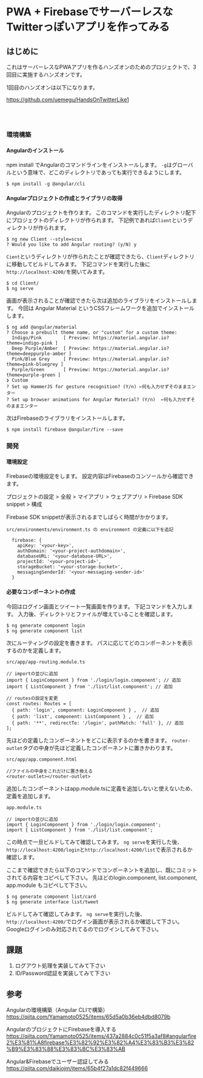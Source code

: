 # PWA + FirebaseでサーバーレスなTwitterっぽいアプリを作ってみる

## はじめに

これはサーバーレスなPWAアプリを作るハンズオンのためのプロジェクトで、3回目に実施するハンズオンです。

1回目のハンズオンは以下になります。

https://github.com/uemegu/HandsOnTwitterLike1

<br><br>

### 環境構築

#### Angularのインストール

npm install でAngularのコマンドラインをインストールします。
`-g`はグローバルという意味で、どこのディレクトリであっても実行できるようにします。

````
$ npm install -g @angular/cli
````

#### Angularプロジェクトの作成とライブラリの取得

Angularのプロジェクトを作ります。
このコマンドを実行したディレクトリ配下にプロジェクトのディレクトリが作られます。
下記例であれば`Client`というディレクトリが作られます。

````
$ ng new Client --style=scss
? Would you like to add Angular routing? (y/N) y
````

`Cient`というディレクトリが作られたことが確認できたら、`Client`ディレクトリに移動してビルドしてみます。
下記コマンドを実行した後に`http://localhost:4200/`を開いてみます。

````
$ cd Client/
$ ng serve
````

画面が表示されることが確認できたら次は追加のライブラリをインストールします。
今回は Angular Material というCSSフレームワークを追加でインストールします。

````
$ ng add @angular/material
? Choose a prebuilt theme name, or "custom" for a custom theme: 
  Indigo/Pink        [ Preview: https://material.angular.io?theme=indigo-pink ] 
  Deep Purple/Amber  [ Preview: https://material.angular.io?theme=deeppurple-amber ] 
  Pink/Blue Grey     [ Preview: https://material.angular.io?theme=pink-bluegrey ] 
  Purple/Green       [ Preview: https://material.angular.io?theme=purple-green ] 
❯ Custom 
? Set up HammerJS for gesture recognition? (Y/n) ←何も入力せずそのままエンター
? Set up browser animations for Angular Material? (Y/n)  ←何も入力せずそのままエンター
````

次はFirebaseのライブラリをインストールします。

````
$ npm install firebase @angular/fire --save
````

### 開発

#### 環境設定

Firebaseの環境設定をします。
設定内容はFirebaseのコンソールから確認できます。

プロジェクトの設定 > 全般 > マイアプリ > ウェブアプリ > Firebase SDK snippet > 構成

Firebase SDK snippetが表示されるまでしばらく時間がかかります。

````
src/environments/environment.ts の environment の定義に以下を追記

  firebase: {
    apiKey: '<your-key>',
    authDomain: '<your-project-authdomain>',
    databaseURL: '<your-database-URL>',
    projectId: '<your-project-id>',
    storageBucket: '<your-storage-bucket>',
    messagingSenderId: '<your-messaging-sender-id>'
  }
````

#### 必要なコンポーネントの作成

今回はログイン画面とツイート一覧画面を作ります。
下記コマンドを入力します。
入力後、ディレクトリとファイルが増えていることを確認します。

````
$ ng generate component login
$ ng generate component list
````

次にルーティングの設定を書きます。
パスに応じてどのコンポーネントを表示するのかを定義します。

````
src/app/app-routing.module.ts

// importの並びに追加
import { LoginComponent } from './login/login.component'; // 追加
import { ListComponent } from './list/list.component'; // 追加

// routesの設定を変更
const routes: Routes = [
  { path: 'login', component: LoginComponent } ,  // 追加
  { path: 'list', component: ListComponent } ,  // 追加
  { path: '**', redirectTo: '/login', pathMatch: 'full' }, // 追加
];
````

先ほどの定義したコンポーネントをどこに表示するのかを書きます。
`router-outlet`タグの中身が先ほど定義したコンポーネントに置きかわります。

````
src/app/app.component.html

//ファイルの中身をこれだけに置き換える
<router-outlet></router-outlet>
````

追加したコンポーネントはapp.module.tsに定義を追加しないと使えないため、定義を追加します。

````
app.module.ts

// importの並びに追加
import { LoginComponent } from './login/login.component';
import { ListComponent } from './list/list.component';
````

この時点で一旦ビルドしてみて確認してみます。
`ng serve`を実行した後、`http://localhost:4200/login`と`http://localhost:4200/list`で表示されるか確認します。


ここまで確認できたら以下のコマンドでコンポーネントを追加し、既にコミットされてる内容をコピペして下さい。
先ほどのlogin.component, list.component, app.module もコピペして下さい。

````
$ ng generate component list/card
$ ng generate interface list/tweet
````

ビルドしてみて確認してみます。
`ng serve`を実行した後、`http://localhost:4200/`でログイン画面が表示されるか確認して下さい。
Googleログインのみ対応されてるのでログインしてみて下さい。

## 課題

1. ログアウト処理を実装してみて下さい
2. ID/Password認証を実装してみて下さい



## 参考

Angularの環境構築（Angular CLIで構築）<br>
https://qiita.com/Yamamoto0525/items/65d5a0b36eb4dbd8079b

AngularのプロジェクトにFirebaseを導入する<br>
https://qiita.com/Yamamoto0525/items/437a2884c0c51f5a3af8#angularfire2%E3%81%A8firebase%E3%82%92%E3%82%A4%E3%83%B3%E3%82%B9%E3%83%88%E3%83%BC%E3%83%AB

Angular&Firebaseでユーザー認証してみる<br>
https://qiita.com/daikiojm/items/65b4f27a1dc82f449666


